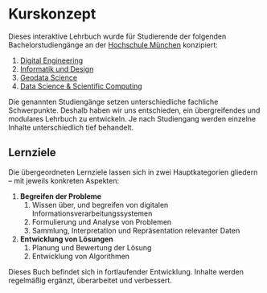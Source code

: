 # Kurskonzept

Dieses interaktive Lehrbuch wurde für Studierende der folgenden Bachelorstudiengänge an der [Hochschule München](https://hm.edu/) konzipiert:

1. [Digital Engineering](https://mucdai.hm.edu/studieninteressierte/bachelor_digital_engineering/index.de.html)
2. [Informatik und Design](https://mucdai.hm.edu/studieninteressierte/bachelor_informatik_und_design/index.de.html)
3. [Geodata Science](https://mucdai.hm.edu/studieninteressierte/bachelor_geodata_science/index.de.html)
4. [Data Science \& Scientific Computing](https://cs.hm.edu/studieninteressierte/studienangebot/bachelor_data_science/index.de.html)

Die genannten Studiengänge setzen unterschiedliche fachliche Schwerpunkte. Deshalb haben wir uns entschieden, ein übergreifendes und modulares Lehrbuch zu entwickeln. Je nach Studiengang werden einzelne Inhalte unterschiedlich tief behandelt.

## Lernziele

Die übergeordneten Lernziele lassen sich in zwei Hauptkategorien gliedern – mit jeweils konkreten Aspekten:

1. **Begreifen der Probleme**
   1. Wissen über, und begreifen von digitalen Informationsverarbeitungssystemen
   2. Formulierung und Analyse von Problemen
   3. Sammlung, Interpretation und Repräsentation relevanter Daten
2. **Entwicklung von Lösungen** 
   1. Planung und Bewertung der Lösung
   2. Entwicklung von Algorithmen

Dieses Buch befindet sich in fortlaufender Entwicklung. Inhalte werden regelmäßig ergänzt, überarbeitet und verbessert.